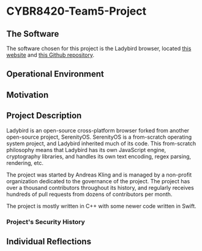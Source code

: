 # CYBR8420-Team5-Project

## The Software
The software chosen for this project is the Ladybird browser, located [this website](https://ladybird.org/) and [this Github repository](https://github.com/LadybirdBrowser/ladybird).

## Operational Environment

## Motivation

## Project Description
Ladybird is an open-source cross-platform browser forked from another open-source project, SerenityOS. SerenityOS is a from-scratch operating system project, and Ladybird inherited much of its code. This from-scratch philosophy means that Ladybird has its own JavaScript engine, cryptography libraries, and handles its own text encoding, regex parsing, rendering, etc.

The project was started by Andreas Kling and is managed by a non-profit organization dedicated to the governance of the project. The project has over a thousand contributors throughout its history, and regularly receives hundreds of pull requests from dozens of contributors per month.

The project is mostly written in C++ with some newer code written in Swift.

### Project's Security History

## Individual Reflections

